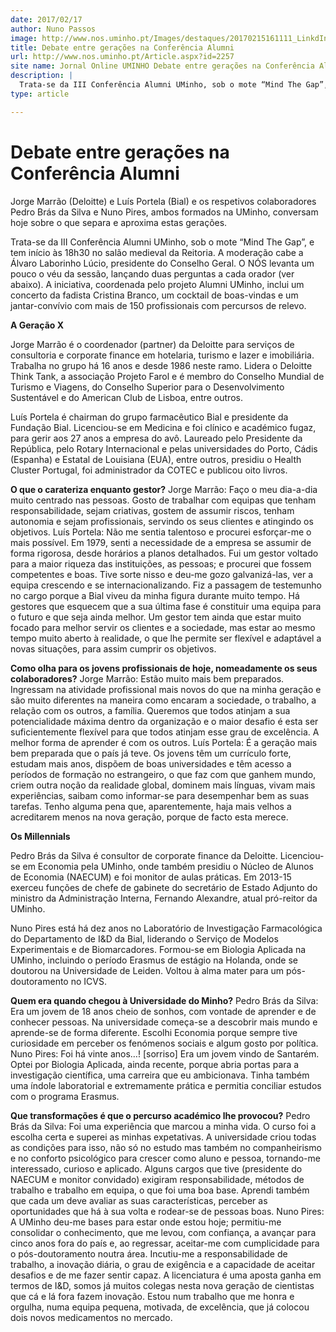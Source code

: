 ```yaml
---
date: 2017/02/17
author: Nuno Passos
image: http://www.nos.uminho.pt/Images/destaques/20170215161111_LinkdInAlunmi2017UMINHOv02Small.jpg
title: Debate entre gerações na Conferência Alumni
url: http://www.nos.uminho.pt/Article.aspx?id=2257
site name: Jornal Online UMINHO Debate entre gerações na Conferência Alumni
description: |
  Trata-se da III Conferência Alumni UMinho, sob o mote “Mind The Gap”, e tem início às 18h30 no salão medieval da Reitoria. A moderação cabe a Álvaro Laborinho Lúcio, presidente do Conselho Geral. O NÓS levanta um pouco o véu da sessão, lançando duas perguntas a cada orador (ver abaixo). A iniciativa, coordenada pelo projeto Alumni UMinho, inclui um concerto da fadista Cristina Branco, um cocktail de boas-vindas e um jantar-convívio com mais de 150 profissionais com percursos de relevo.
type: article

---
```

# Debate entre gerações na Conferência Alumni




Jorge Marrão (Deloitte) e Luís Portela (Bial) e os respetivos colaboradores Pedro Brás da Silva e Nuno Pires, ambos formados na UMinho, conversam hoje sobre o que separa e aproxima estas gerações.

Trata-se da III Conferência Alumni UMinho, sob o mote “Mind The Gap”, e tem início às 18h30 no salão medieval da Reitoria. A moderação cabe a Álvaro Laborinho Lúcio, presidente do Conselho Geral. O NÓS levanta um pouco o véu da sessão, lançando duas perguntas a cada orador (ver abaixo). A iniciativa, coordenada pelo projeto Alumni UMinho, inclui um concerto da fadista Cristina Branco, um cocktail de boas-vindas e um jantar-convívio com mais de 150 profissionais com percursos de relevo.

**A Geração X** 

Jorge Marrão é o coordenador (partner) da Deloitte para serviços de consultoria e corporate finance em hotelaria, turismo e lazer e imobiliária. Trabalha no grupo há 16 anos e desde 1986 neste ramo. Lidera o Deloitte Think Tank, a associação Projeto Farol e é membro do Conselho Mundial de Turismo e Viagens, do Conselho Superior para o Desenvolvimento Sustentável e do American Club de Lisboa, entre outros.

Luís Portela é chairman do grupo farmacêutico Bial e presidente da Fundação Bial. Licenciou-se em Medicina e foi clínico e académico fugaz, para gerir aos 27 anos a empresa do avô. Laureado pelo Presidente da República, pelo Rotary Internacional e pelas universidades do Porto, Cádis (Espanha) e Estatal de Louisiana (EUA), entre outros, presidiu o Health Cluster Portugal, foi administrador da COTEC e publicou oito livros.

**O que o carateriza enquanto gestor?** 
Jorge Marrão: Faço o meu dia-a-dia muito centrado nas pessoas. Gosto de trabalhar com equipas que tenham responsabilidade, sejam criativas, gostem de assumir riscos, tenham autonomia e sejam profissionais, servindo os seus clientes e atingindo os objetivos.
Luís Portela: Não me sentia talentoso e procurei esforçar-me o mais possível. Em 1979, senti a necessidade de a empresa se assumir de forma rigorosa, desde horários a planos detalhados. Fui um gestor voltado para a maior riqueza das instituições, as pessoas; e procurei que fossem competentes e boas. Tive sorte nisso e deu-me gozo galvanizá-las, ver a equipa crescendo e se internacionalizando. Fiz a passagem de testemunho no cargo porque a Bial viveu da minha figura durante muito tempo. Há gestores que esquecem que a sua última fase é constituir uma equipa para o futuro e que seja ainda melhor. Um gestor tem ainda que estar muito focado para melhor servir os clientes e a sociedade, mas estar ao mesmo tempo muito aberto à realidade, o que lhe permite ser flexível e adaptável a novas situações, para assim cumprir os objetivos.

**Como olha para os jovens profissionais de hoje, nomeadamente os seus colaboradores?** 
Jorge Marrão: Estão muito mais bem preparados. Ingressam na atividade profissional mais novos do que na minha geração e são muito diferentes na maneira como encaram a sociedade, o trabalho, a relação com os outros, a família. Queremos que todos atinjam a sua potencialidade máxima dentro da organização e o maior desafio é esta ser suficientemente flexível para que todos atinjam esse grau de excelência. A melhor forma de aprender é com os outros.
Luís Portela: É a geração mais bem preparada que o país já teve. Os jovens têm um currículo forte, estudam mais anos, dispõem de boas universidades e têm acesso a períodos de formação no estrangeiro, o que faz com que ganhem mundo, criem outra noção da realidade global, dominem mais línguas, vivam mais experiências, saibam como informar-se para desempenhar bem as suas tarefas. Tenho alguma pena que, aparentemente, haja mais velhos a acreditarem menos na nova geração, porque de facto esta merece.


**Os Millennials** 

Pedro Brás da Silva é consultor de corporate finance da Deloitte. Licenciou-se em Economia pela UMinho, onde também presidiu o Núcleo de Alunos de Economia (NAECUM) e foi monitor de aulas práticas. Em 2013-15 exerceu funções de chefe de gabinete do secretário de Estado Adjunto do ministro da Administração Interna, Fernando Alexandre, atual pró-reitor da UMinho.

Nuno Pires está há dez anos no Laboratório de Investigação Farmacológica do Departamento de I&D da Bial, liderando o Serviço de Modelos Experimentais e de Biomarcadores. Formou-se em Biologia Aplicada na UMinho, incluindo o período Erasmus de estágio na Holanda, onde se doutorou na Universidade de Leiden. Voltou à alma mater para um pós-doutoramento no ICVS.

**Quem era quando chegou à Universidade do Minho?** 
Pedro Brás da Silva: Era um jovem de 18 anos cheio de sonhos, com vontade de aprender e de conhecer pessoas. Na universidade começa-se a descobrir mais mundo e aprende-se de forma diferente. Escolhi Economia porque sempre tive curiosidade em perceber os fenómenos sociais e algum gosto por política.
Nuno Pires: Foi há vinte anos…! [sorriso] Era um jovem vindo de Santarém. Optei por Biologia Aplicada, ainda recente, porque abria portas para a investigação científica, uma carreira que eu ambicionava. Tinha também uma índole laboratorial e extremamente prática e permitia conciliar estudos com o programa Erasmus.

**Que transformações é que o percurso académico lhe provocou?** 
Pedro Brás da Silva: Foi uma experiência que marcou a minha vida. O curso foi a escolha certa e superei as minhas expetativas. A universidade criou todas as condições para isso, não só no estudo mas também no companheirismo e no conforto psicológico para crescer como aluno e pessoa, tornando-me interessado, curioso e aplicado. Alguns cargos que tive (presidente do NAECUM e monitor convidado) exigiram responsabilidade, métodos de trabalho e trabalho em equipa, o que foi uma boa base. Aprendi também que cada um deve avaliar as suas características, perceber as oportunidades que há à sua volta e rodear-se de pessoas boas.
Nuno Pires: A UMinho deu-me bases para estar onde estou hoje; permitiu-me consolidar o conhecimento, que me levou, com confiança, a avançar para cinco anos fora do país e, ao regressar, aceitar-me com cumplicidade para o pós-doutoramento noutra área. Incutiu-me a responsabilidade de trabalho, a inovação diária, o grau de exigência e a capacidade de aceitar desafios e de me fazer sentir capaz. A licenciatura é uma aposta ganha em termos de I&D, somos já muitos colegas nesta nova geração de cientistas que cá e lá fora fazem inovação. Estou num trabalho que me honra e orgulha, numa equipa pequena, motivada, de excelência, que já colocou dois novos medicamentos no mercado.
